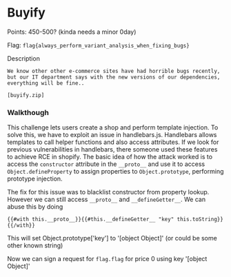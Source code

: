 # Buyify

Points: 450-500? (kinda needs a minor 0day)

Flag: `flag{always_perform_variant_analysis_when_fixing_bugs}`

Description

```
We know other other e-commerce sites have had horrible bugs recently, but our IT department says with the new versions of our dependencies, everything will be fine..

[buyify.zip]
```

### Walkthough

This challenge lets users create a shop and perform template injection. To solve this, we have to exploit an issue in handlebars.js.
Handlebars allows templates to call helper functions and also access attributes. If we look for previous vulnerabilities in handlebars,
there someone used these features to achieve RCE in shopify. The basic idea of how the attack worked is to access the `constructor` attribute
in the `__proto__` and use it to access `Object.defineProperty` to assign properties to `Object.prototype`, performing prototype injection.

The fix for this issue was to blacklist constructor from property lookup. However we can still access `__proto__` and `__defineGetter__`.
We can abuse this by doing
```
{{#with this.__proto__}}{{#this.__defineGetter__ "key" this.toString}}{{/with}}
```
This will set Object.prototype['key'] to '[object Object]' (or could be some other known string)

Now we can sign a request for `flag.flag` for price 0 using key '[object Object]'

